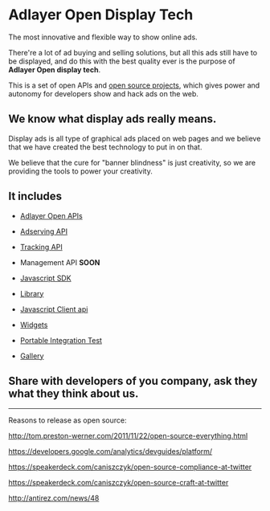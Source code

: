 # Adlayer Open Display Tech
The most innovative and flexible way to show online ads.

There're a lot of ad buying and selling solutions, but all this ads still have to be displayed, and do this with the best quality ever is the purpose of **Adlayer Open display tech**.

This is a set of open APIs and [open source projects](http://github.com/adlayer), which gives power and autonomy for developers show and hack ads on the web.

## We know what display ads **really** means.

Display ads is all type of graphical ads placed on web pages and we believe that we have created the best technology to put in on that.

We believe that the cure for "banner blindness" is just creativity, so we are providing the tools to power your creativity.

## It includes
* [Adlayer Open APIs](http://adlayer.com.br/documentation)

- [Adserving API](http://github.com/adlayer/adserver-api-docs)

- [Tracking API](http://github.com/adlayer/tracker-api-docs)

- Management API **SOON**

* [Javascript SDK](http://github.com/adlayer/javascript-sdk)

- [Library](http://github.com/adlayer/javascript-library)

- [Javascript Client api](http://github.com/adlayer/javascript-api)

- [Widgets](http://github.com/adlayer/javascript-api)

- [Portable Integration Test](http://github.com/integration-test)

- [Gallery](http://github.com/adlayer/gallery)

## Share with developers of you company, ask they what they think about us.


-------------------------
Reasons to release as open source:

http://tom.preston-werner.com/2011/11/22/open-source-everything.html

https://developers.google.com/analytics/devguides/platform/

https://speakerdeck.com/caniszczyk/open-source-compliance-at-twitter

https://speakerdeck.com/caniszczyk/open-source-craft-at-twitter

http://antirez.com/news/48